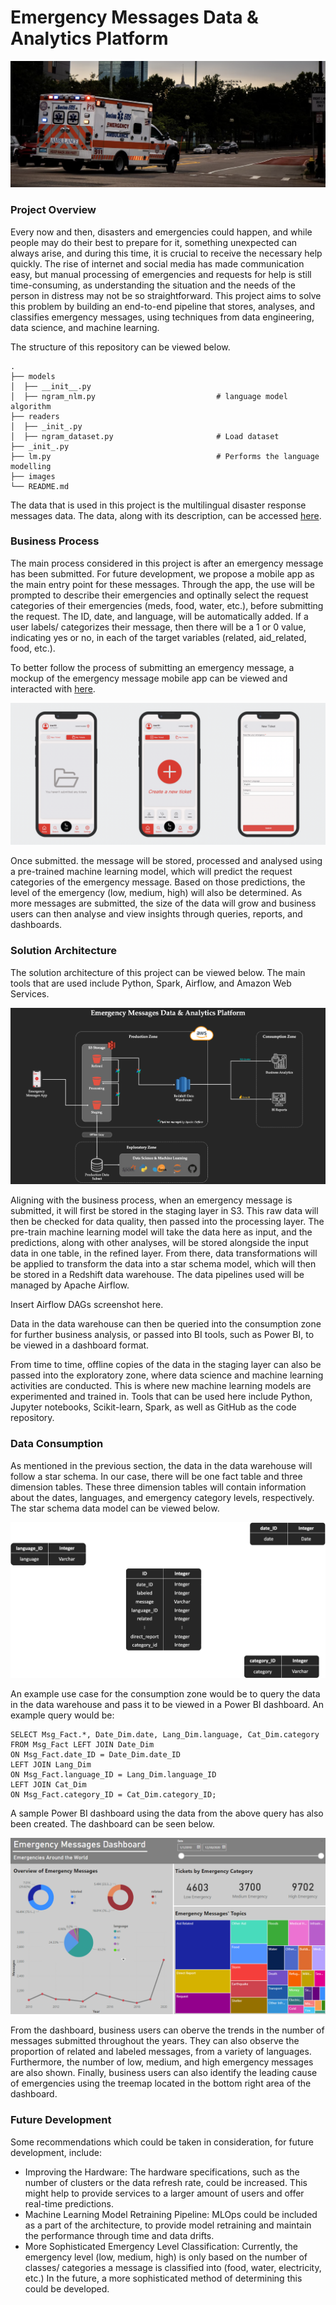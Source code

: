 # Emergency Messages Data & Analytics Platform
![Header](https://github.com/Gianatmaja/Emergency-Messages-Data-Analytics-Platform/blob/main/Images/Screenshot%202022-11-18%20at%202.02.33%20PM.png)

### Project Overview
Every now and then, disasters and emergencies could happen, and while people may do their best to prepare for it, something unexpected can always arise, and  during this time, it is crucial to receive the necessary help quickly. The rise of internet and social media has made communication easy, but manual processing of emergencies and requests for help is still time-consuming, as understanding the situation and the needs of the person in distress may not be so straightforward. This project aims to solve this problem by building an end-to-end pipeline that stores, analyses, and classifies emergency messages, using techniques from data engineering, data science, and machine learning.

The structure of this repository can be viewed below.

    .
    ├── models                            
    │  ├── __init__.py
    │  ├── ngram_nlm.py                           # language model algorithm
    ├── readers                 
    │  ├── _init_.py
    │  ├── ngram_dataset.py                       # Load dataset
    ├── _init_.py
    ├── lm.py                                     # Performs the language modelling
    ├── images
    └── README.md

The data that is used in this project is the multilingual disaster response messages data. The data, along with its description, can be accessed [here](https://www.kaggle.com/datasets/landlord/multilingual-disaster-response-messages).

### Business Process
The main process considered in this project is after an emergency message has been submitted. For future development, we propose a mobile app as the main entry point for these messages. Through the app, the use will be prompted to describe their emergencies and optinally select the request categories of their emergencies (meds, food, water, etc.), before submitting the request. The ID, date, and language, will be automatically added. If a user labels/ categorizes their message, then there will be a 1 or 0 value, indicating yes or no, in each of the target variables (related, aid_related, food, etc.).

To better follow the process of submitting an emergency message, a mockup of the emergency message mobile app can be viewed and interacted with [here](https://rp.mockplus.com/run/mZjA1toNnZ/lcyvCAMMEB?cps=hide&rps=hide&nav=1&ha=0&la=0&fc=0&dt=iphoneX&out=0&rt=1).

![Mockup](https://github.com/Gianatmaja/Emergency-Messages-Data-Analytics-Platform/blob/main/Images/Screenshot%202022-11-17%20at%209.35.33%20PM.png)

Once submitted. the message will be stored, processed and analysed using a pre-trained machine learning model, which will predict the request categories of the emergency message. Based on those predictions, the level of the emergency (low, medium, high) will also be determined. As more messages are submitted, the size of the data will grow and business users can then analyse and view insights through queries, reports, and dashboards.

### Solution Architecture
The solution architecture of this project can be viewed below. The main tools that are used include Python, Spark, Airflow, and Amazon Web Services.

![Architecture](https://github.com/Gianatmaja/Emergency-Messages-Data-Analytics-Platform/blob/main/Images/Picture1.png)

Aligning with the business process, when an emergency message is submitted, it will first be stored in the staging layer in S3. This raw data will then be checked for data quality, then passed into the processing layer. The pre-train machine learning model will take the data here as input, and the predictions, along with other analyses, will be stored alongside the input data in one table, in the refined layer. From there, data transformations will be applied to transform the data into a star schema model, which will then be stored in a Redshift data warehouse. The data pipelines used will be managed by Apache Airflow.

Insert Airflow DAGs screenshot here.

Data in the data warehouse can then be queried into the consumption zone for further business analysis, or passed into BI tools, such as Power BI, to be viewed in a dashboard format.

From time to time, offline copies of the data in the staging layer can also be passed into the exploratory zone, where data science and machine learning activities are conducted. This is where new machine learning models are experimented and trained in. Tools that can be used here include Python, Jupyter notebooks, Scikit-learn, Spark, as well as GitHub as the code repository.

### Data Consumption
As mentioned in the previous section, the data in the data warehouse will follow a star schema. In our case, there will be one fact table and three dimension tables. These three dimension tables will contain information about the dates, languages, and emergency category levels, respectively. The star schema data model can be viewed below.

![Schema](https://github.com/Gianatmaja/Emergency-Messages-Data-Analytics-Platform/blob/main/Images/Picture2.png)

An example use case for the consumption zone would be to query the data in the data warehouse and pass it to be viewed in a Power BI dashboard. An example query would be:
                      
    SELECT Msg_Fact.*, Date_Dim.date, Lang_Dim.language, Cat_Dim.category 
    FROM Msg_Fact LEFT JOIN Date_Dim 
    ON Msg_Fact.date_ID = Date_Dim.date_ID 
    LEFT JOIN Lang_Dim 
    ON Msg_Fact.language_ID = Lang_Dim.language_ID 
    LEFT JOIN Cat_Dim 
    ON Msg_Fact.category_ID = Cat_Dim.category_ID;
    
A sample Power BI dashboard using the data from the above query has also been created. The dashboard can be seen below.

![Dashboard](https://github.com/Gianatmaja/Emergency-Messages-Data-Analytics-Platform/blob/main/Images/Dashboard.png)

From the dashboard, business users can oberve the trends in the number of messages submitted throughout the years. They can also observe the proportion of related and labeled messages, from a variety of languages. Furthermore, the number of low, medium, and high emergency messages are also shown. Finally, business users can also identify the leading cause of emergencies using the treemap located in the bottom right area of the dashboard.

### Future Development
Some recommendations which could be taken in consideration, for future development, include:
- Improving the Hardware: The hardware specifications, such as the number of clusters or the data refresh rate, could be increased. This might help to provide services to a larger amount of users and offer real-time predictions.
- Machine Learning Model Retraining Pipeline: MLOps could be included as a part of the architecture, to provide model retraining and maintain the performance through time and data drifts.
- More Sophisticated Emergency Level Classification: Currently, the emergency level (low, medium, high) is only based on the number of classes/ categories a message is classified into (food, water, electricity, etc.) In the future, a more sophisticated method of determining this could be developed.
